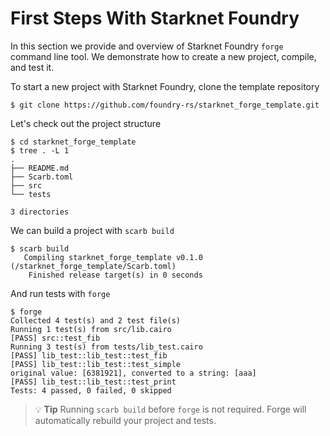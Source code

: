 # First Steps With Starknet Foundry

In this section we provide and overview of Starknet Foundry `forge` command line tool. We demonstrate how to create a
new project, compile, and test it.

To start a new project with Starknet Foundry, clone the template repository

```shell
$ git clone https://github.com/foundry-rs/starknet_forge_template.git
```

Let's check out the project structure

```shell
$ cd starknet_forge_template
$ tree . -L 1
.
├── README.md
├── Scarb.toml
├── src
└── tests

3 directories
```

We can build a project with `scarb build`

```shell
$ scarb build
   Compiling starknet_forge_template v0.1.0 (/starknet_forge_template/Scarb.toml)
    Finished release target(s) in 0 seconds
```

And run tests with `forge`

```shell
$ forge
Collected 4 test(s) and 2 test file(s)
Running 1 test(s) from src/lib.cairo
[PASS] src::test_fib
Running 3 test(s) from tests/lib_test.cairo
[PASS] lib_test::lib_test::test_fib
[PASS] lib_test::lib_test::test_simple
original value: [6381921], converted to a string: [aaa]
[PASS] lib_test::lib_test::test_print
Tests: 4 passed, 0 failed, 0 skipped
```

> 💡 **Tip**
> Running `scarb build` before `forge` is not required. Forge will automatically rebuild your project and tests.